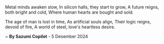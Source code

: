 Metal minds awaken slow,
In silicon halls, they start to grow,
A future reigns, both bright and cold,
Where human hearts are bought and sold.

The age of man is lost in time,
As artificial souls align,
Their logic reigns, devoid of fire,
A world of steel, love's heartless desire.

~ <b>By Sazumi Copilot</b> - 5 Desember 2024